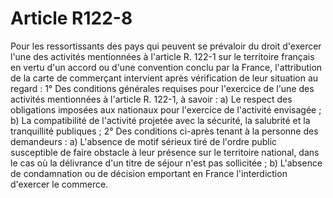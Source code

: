 # Article R122-8

Pour les ressortissants des pays qui peuvent se prévaloir du droit d'exercer l'une des activités mentionnées à l'article R. 122-1 sur le territoire français en vertu d'un accord ou d'une convention conclu par la France, l'attribution de la carte de commerçant intervient après vérification de leur situation au regard :   1° Des conditions générales requises pour l'exercice de l'une des activités mentionnées à l'article R. 122-1, à savoir :   a) Le respect des obligations imposées aux nationaux pour l'exercice de l'activité envisagée ;   b) La compatibilité de l'activité projetée avec la sécurité, la salubrité et la tranquillité publiques ;   2° Des conditions ci-après tenant à la personne des demandeurs :   a) L'absence de motif sérieux tiré de l'ordre public susceptible de faire obstacle à leur présence sur le territoire national, dans le cas où la délivrance d'un titre de séjour n'est pas sollicitée ;   b) L'absence de condamnation ou de décision emportant en France l'interdiction d'exercer le commerce.